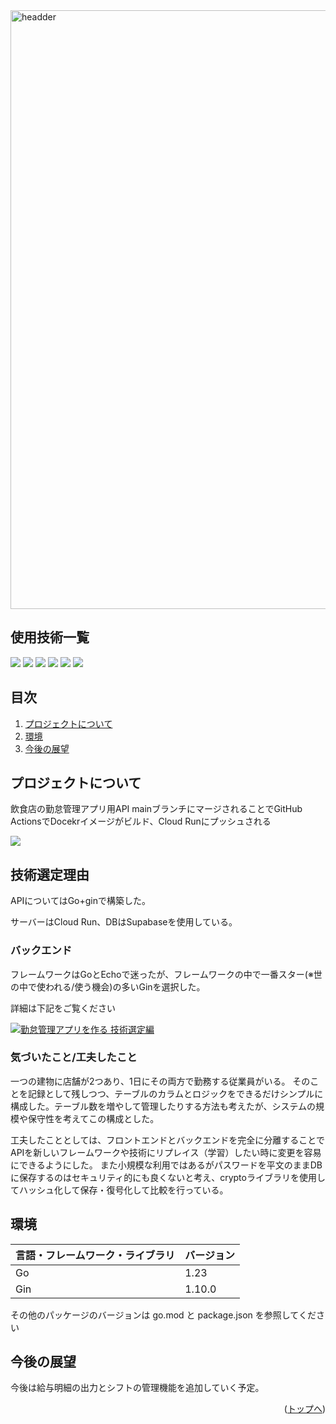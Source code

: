 <div id="top"></div>
<img width="958" alt="headder" src="https://github.com/user-attachments/assets/21a55949-07bb-403e-ae2a-ba912e0298d2">

## 使用技術一覧

<!-- シールド一覧 -->
<p style="display: inline">
  <!-- フロントエンドのフレームワーク・ライブラリ一覧 -->
<!--   <img src="https://github.com/user-attachments/assets/c0d80d44-1c5c-4e61-884d-b31f11f037f5">
  <img src="https://github.com/user-attachments/assets/a5edb846-818e-4b0c-a659-f7c9993ed82c">
  <img src="https://github.com/user-attachments/assets/fb5866fb-a538-496b-8565-c728b1c570dd">
  <!-- フロントエンド言語一覧 -->
<!--   <img src="https://github.com/user-attachments/assets/a64bf638-dd8b-4af6-8474-c828f0af07ae"> -->
  <!-- バックエンドのフレームワーク一覧 -->
  <img src="https://github.com/user-attachments/assets/dcc5c9ce-b233-489d-aa39-b3b61fd8a8a4">
  <!-- バックエンド言語 -->
  <img src="https://github.com/user-attachments/assets/24936e52-d8fc-4617-a3c5-b8353005a121">
  <!-- DB -->
  <img src="[https://img.shields.io/badge/-MySQL-4479A1.svg?logo=mysql&style=for-the-badge&logoColor=white](https://github.com/user-attachments/assets/940060f8-2d18-43fe-a0f6-78012a0105ea)">
  <!-- インフラ一覧 -->
  <img src="https://github.com/user-attachments/assets/7ea80ddd-c773-4032-b740-82c44e80eec1">
  <img src="https://github.com/user-attachments/assets/2e9dc12a-5073-4663-aec9-f4fb821f480a">
  <img src="https://github.com/user-attachments/assets/6288c698-5232-4eb7-86a9-8089f7388967">
 
</p>

## 目次

1. [プロジェクトについて](#プロジェクトについて)
2. [環境](#環境)
3. [今後の展望](#今後の展望)

<!-- プロジェクト名を記載 -->

<!-- プロジェクトの概要を記載 -->

<!-- プロジェクトについて -->

## プロジェクトについて
飲食店の勤怠管理アプリ用API
mainブランチにマージされることでGitHub ActionsでDocekrイメージがビルド、Cloud Runにプッシュされる

<img src="https://github.com/user-attachments/assets/68e0cf5a-5ac1-4396-bf10-49e1b2446b89">


## 技術選定理由
APIについてはGo+ginで構築した。

サーバーはCloud Run、DBはSupabaseを使用している。

### バックエンド
フレームワークはGoとEchoで迷ったが、フレームワークの中で一番スター(※世の中で使われる/使う機会)の多いGinを選択した。

詳細は下記をご覧ください

<img src="https://github.com/user-attachments/assets/130559ff-1231-4297-8af3-65e8eedbe6de">[勤怠管理アプリを作る 技術選定編](https://qiita.com/TechYoichiro/items/00fdf080a0832baf5dea?utm_campaign=post_article&utm_medium=twitter&utm_source=twitter_share)


### 気づいたこと/工夫したこと
一つの建物に店舗が2つあり、1日にその両方で勤務する従業員がいる。
そのことを記録として残しつつ、テーブルのカラムとロジックをできるだけシンプルに構成した。テーブル数を増やして管理したりする方法も考えたが、システムの規模や保守性を考えてこの構成とした。

工夫したこととしては、フロントエンドとバックエンドを完全に分離することでAPIを新しいフレームワークや技術にリプレイス（学習）したい時に変更を容易にできるようにした。
また小規模な利用ではあるがパスワードを平文のままDBに保存するのはセキュリティ的にも良くないと考え、cryptoライブラリを使用してハッシュ化して保存・復号化して比較を行っている。

## 環境

<!-- 言語、フレームワーク、ミドルウェア、インフラの一覧とバージョンを記載 -->

| 言語・フレームワーク・ライブラリ  | バージョン |
| --------------------- | ---------- |
| Go               | 1.23    |
| Gin                | 1.10.0      |

その他のパッケージのバージョンは go.mod と package.json を参照してください

<!-- コンテナの作成方法、パッケージのインストール方法など、開発環境構築に必要な情報を記載 -->

## 今後の展望
今後は給与明細の出力とシフトの管理機能を追加していく予定。

<p align="right">(<a href="#top">トップへ</a>)</p>
